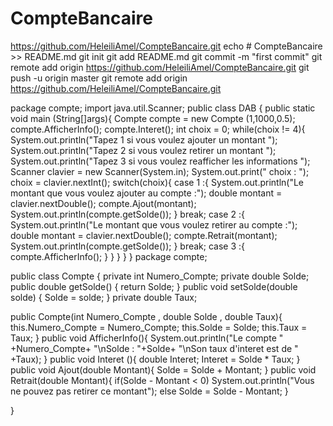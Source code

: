 # CompteBancaire
https://github.com/HeleiliAmel/CompteBancaire.git
	 echo # CompteBancaire >> README.md
	 git init
	 git add README.md
	 git commit -m "first commit"
	 git remote add origin https://github.com/HeleiliAmel/CompteBancaire.git
	 git push -u origin master
	 git remote add origin https://github.com/HeleiliAmel/CompteBancaire.git
		  
package compte;
import java.util.Scanner;
public class DAB {
public static void main (String[]args){
	Compte compte = new Compte (1,1000,0.5);
	compte.AfficherInfo();
	compte.Interet();
	int choix = 0;
	while(choix != 4){
		System.out.println("Tapez 1 si vous voulez ajouter un montant ");
		System.out.println("Tapez 2 si vous voulez retirer un montant ");
		System.out.println("Tapez 3 si vous voulez reafficher les informations ");
		Scanner clavier = new Scanner(System.in);
		System.out.print(" choix : ");
		choix = clavier.nextInt();
		switch(choix){
		case 1 :{
			System.out.println("Le montant que vous voulez ajouter au compte :");
			double montant = clavier.nextDouble();
			compte.Ajout(montant);
			System.out.println(compte.getSolde());
		}
		break;
		case 2 :{
			System.out.println("Le montant que vous voulez retirer au compte :");
			double montant = clavier.nextDouble();
			compte.Retrait(montant);
			System.out.println(compte.getSolde());
		}
		break;
		case 3 :{
			compte.AfficherInfo();
		}
		}
	}
}
}
package compte;

public class Compte {
  private int Numero_Compte;
  private double Solde;
  public double getSolde() {
	return Solde;
}
public void setSolde(double solde) {
	Solde = solde;
}
private double Taux;
  
public Compte(int Numero_Compte , double Solde , double Taux){
	this.Numero_Compte = Numero_Compte;
	this.Solde = Solde;
	this.Taux = Taux;
}
public void AfficherInfo(){
	System.out.println("Le compte " +Numero_Compte+ "\nSolde : "+Solde+ "\nSon taux d'interet est de " +Taux);
}
public void Interet (){
	double Interet;
	Interet = Solde * Taux;
}
public void Ajout(double Montant){
	Solde = Solde + Montant;
}
public void Retrait(double Montant){
	if(Solde - Montant < 0)
		System.out.println("Vous ne pouvez pas retirer ce montant");
	else 
		Solde = Solde - Montant;
}

}
